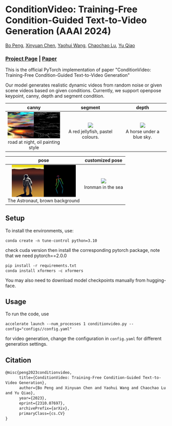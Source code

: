# ConditionVideo: Training-Free Condition-Guided Text-to-Video Generation (AAAI 2024)
[Bo Peng](https://pengbo807.github.io/), [Xinyuan Chen](https://scholar.google.com/citations?user=3fWSC8YAAAAJ&hl=zh-CN), [Yaohui Wang](https://wyhsirius.github.io/), [Chaochao Lu](https://causallu.com/), [Yu Qiao](https://scholar.google.com/citations?user=gFtI-8QAAAAJ&hl=en)

### [Project Page](https://pengbo807.github.io/conditionvideo-website/) | [Paper](https://arxiv.org/abs/2310.07697)
This is the official PyTorch implementation of paper "ConditionVideo: Training-Free Condition-Guided Text-to-Video Generation"

Our model generates realistic dynamic videos from random noise or given scene videos based on given conditions. Currently, we support openpose keypoint, canny, depth and segment condition.

|canny|segment|depth|
|:-:|:-:|:-:|
|<img src="videos/0-0-road at night, oil painting style.gif" width="200"><br> road at night, oil painting style |<img src="videos/jellyfish.gif" width="200"><br> A red jellyfish, pastel colours.|<img src="videos/1-0-a horse under a blue sky.gif" width="200"><br> A horse under a blue sky.|

|pose|customized pose|
|:-:|:-:|
|<img src="videos/62-53-The Astronaut, brown background.gif" width="200"><br> The Astronaut, brown background|<img src="videos/1-2-18-ironman in the sea.gif" width="300"><br> Ironman in the sea|
## Setup
To install the environments, use:
```
conda create -n tune-control python=3.10
```
check cuda version then install the corresponding pytorch package, note that we need pytorch==2.0.0
```
pip install -r requirements.txt
conda install xformers -c xformers
```
You may also need to download model checkpoints manually from hugging-face.
## Usage
To run the code, use

```
accelerate launch --num_processes 1 conditionvideo.py --config="configs//config.yaml"
```
for video generation, change the configuration in `config.yaml` for different generation settings.
## Citation
```
@misc{peng2023conditionvideo,
      title={ConditionVideo: Training-Free Condition-Guided Text-to-Video Generation}, 
      author={Bo Peng and Xinyuan Chen and Yaohui Wang and Chaochao Lu and Yu Qiao},
      year={2023},
      eprint={2310.07697},
      archivePrefix={arXiv},
      primaryClass={cs.CV}
}
```
